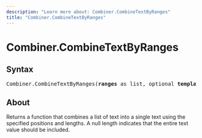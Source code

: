 ```yaml
---
description: "Learn more about: Combiner.CombineTextByRanges"
title: "Combiner.CombineTextByRanges"
---
```

# Combiner.CombineTextByRanges

## Syntax

<pre>
Combiner.CombineTextByRanges(<b>ranges</b> as list, optional <b>template</b> as nullable text) as function
</pre>

## About

Returns a function that combines a list of text into a single text using the specified positions and lengths. A null length indicates that the entire text value should be included.
